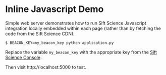 # Inline Javascript Demo

Simple web server demonstrates how to run Sift Science Javascript integration locally embedded within each page (rather than by fetching the code from the Sift Science CDN).

``
$ BEACON_KEY=my_beacon_key python application.py
``

Replace the variable `my_beacon_key` with the appropriate key from the [Sift Science Console](https://siftscience.com/console/developer/api-keys).

Then visit http://localhost:5000 to test.


